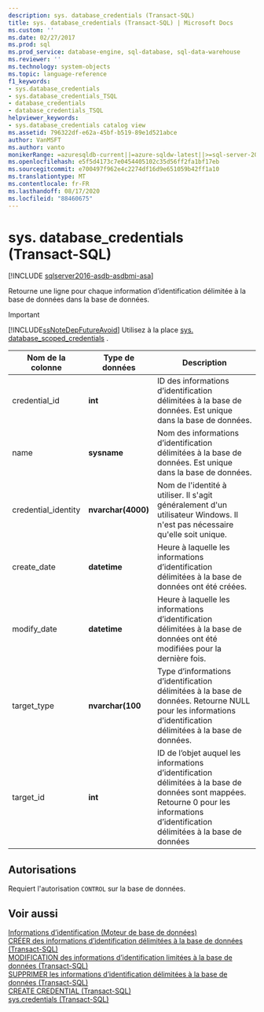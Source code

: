 ```yaml
---
description: sys. database_credentials (Transact-SQL)
title: sys. database_credentials (Transact-SQL) | Microsoft Docs
ms.custom: ''
ms.date: 02/27/2017
ms.prod: sql
ms.prod_service: database-engine, sql-database, sql-data-warehouse
ms.reviewer: ''
ms.technology: system-objects
ms.topic: language-reference
f1_keywords:
- sys.database_credentials
- sys.database_credentials_TSQL
- database_credentials
- database_credentials_TSQL
helpviewer_keywords:
- sys.database_credentials catalog view
ms.assetid: 796322df-e62a-45bf-b519-89e1d521abce
author: VanMSFT
ms.author: vanto
monikerRange: =azuresqldb-current||=azure-sqldw-latest||>=sql-server-2016||=sqlallproducts-allversions||>=sql-server-linux-2017||=azuresqldb-mi-current
ms.openlocfilehash: e5f5d4173c7e0454405102c35d56ff2fa1bf17eb
ms.sourcegitcommit: e700497f962e4c2274df16d9e651059b42ff1a10
ms.translationtype: MT
ms.contentlocale: fr-FR
ms.lasthandoff: 08/17/2020
ms.locfileid: "88460675"
---
```

# <a name="sysdatabase_credentials-transact-sql"></a>sys. database_credentials (Transact-SQL)
[!INCLUDE [sqlserver2016-asdb-asdbmi-asa](../../includes/applies-to-version/sqlserver2016-asdb-asdbmi-asa.md)]

  Retourne une ligne pour chaque information d’identification délimitée à la base de données dans la base de données.  
> [!IMPORTANT]  
>  [!INCLUDE[ssNoteDepFutureAvoid](../../includes/ssnotedepfutureavoid-md.md)] Utilisez à la place [sys. database_scoped_credentials](../../relational-databases/system-catalog-views/sys-database-scoped-credentials-transact-sql.md) .    
  
|Nom de la colonne|Type de données|Description|  
|-----------------|---------------|-----------------|  
|credential_id|**int**|ID des informations d’identification délimitées à la base de données. Est unique dans la base de données.|  
|name|**sysname**|Nom des informations d’identification délimitées à la base de données. Est unique dans la base de données.|  
|credential_identity|**nvarchar(4000)**|Nom de l'identité à utiliser. Il s'agit généralement d'un utilisateur Windows. Il n'est pas nécessaire qu'elle soit unique.|  
|create_date|**datetime**|Heure à laquelle les informations d’identification délimitées à la base de données ont été créées.|  
|modify_date|**datetime**|Heure à laquelle les informations d’identification délimitées à la base de données ont été modifiées pour la dernière fois.|  
|target_type|**nvarchar(100**|Type d’informations d’identification délimitées à la base de données. Retourne NULL pour les informations d’identification délimitées à la base de données.|  
|target_id|**int**|ID de l’objet auquel les informations d’identification délimitées à la base de données sont mappées. Retourne 0 pour les informations d’identification délimitées à la base de données|  
  
## <a name="permissions"></a>Autorisations  
 Requiert l'autorisation `CONTROL` sur la base de données.  
  
## <a name="see-also"></a>Voir aussi  
 [Informations d’identification &#40;Moteur de base de données&#41;](../../relational-databases/security/authentication-access/credentials-database-engine.md)   
 [CRÉER des informations d’identification délimitées à la base de données &#40;Transact-SQL&#41;](../../t-sql/statements/create-database-scoped-credential-transact-sql.md)   
 [MODIFICATION des informations d’identification limitées à la base de données &#40;Transact-SQL&#41;](../../t-sql/statements/alter-database-scoped-credential-transact-sql.md)   
 [SUPPRIMER les informations d’identification délimitées à la base de données &#40;Transact-SQL&#41;](../../t-sql/statements/drop-database-scoped-credential-transact-sql.md)   
 [CREATE CREDENTIAL &#40;Transact-SQL&#41;](../../t-sql/statements/create-credential-transact-sql.md)   
 [sys.credentials &#40;Transact-SQL&#41;](../../relational-databases/system-catalog-views/sys-credentials-transact-sql.md)  
  
  

